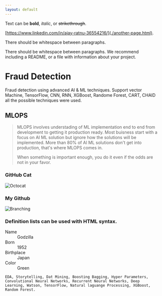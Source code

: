 ```yaml
---
layout: default
---
```


Text can be **bold**, _italic_, or ~~strikethrough~~.

[https://www.linkedin.com/in/ajay-ratnu-36554216/](./another-page.html). 

There should be whitespace between paragraphs.

There should be whitespace between paragraphs. We recommend including a README, or a file with information about your project.

# Fraud Detection

Fraud detection using advanced AI & ML techniques. Support vector Machine, TensorFlow, CNN, RNN, XGBoost, Randome Forest, CART, CHAID all the possible techniques were used.

## MLOPS

> MLOPS involves understading of ML implementation end to end from development to getting it production ready. Most buisness start with a focus on AI ML solution but ignore how the solutions will be implemented. More than 80% of AI ML solutions don't get into production, that's where MLOPS comes in.
>
> When something is important enough, you do it even if the odds are not in your favor.

### GitHub Cat

![Octocat](https://github.githubassets.com/images/icons/emoji/octocat.png)

### My Github

![Branching](https://github.com/ajayantrix)


### Definition lists can be used with HTML syntax.

<dl>
<dt>Name</dt>
<dd>Godzilla</dd>
<dt>Born</dt>
<dd>1952</dd>
<dt>Birthplace</dt>
<dd>Japan</dd>
<dt>Color</dt>
<dd>Green</dd>
</dl>

```
EDA, Storytelling, Dat Mining, Boosting Bagging, Hyper Parameters, Convolutional Neural Networks, Recurrent Neural Networks, Deep Learning, Watson, TensorFlow, Natural laguange Processing, XGBoost, Random Forest.
```
